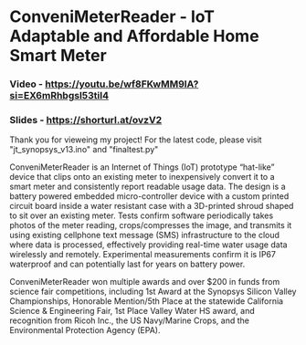 # ConveniMeterReader - IoT Adaptable and Affordable Home Smart Meter

### Video - https://youtu.be/wf8FKwMM9lA?si=EX6mRhbgsl53til4
### Slides - https://shorturl.at/ovzV2

Thank you for vieweing my project! For the latest code, please visit "jt_synopsys_v13.ino" and "finaltest.py"


ConveniMeterReader is an Internet of Things (IoT) prototype “hat-like” device that clips onto an existing meter to inexpensively convert it to a smart meter and consistently report readable usage data. The design is a battery powered embedded micro-controller device with a custom printed circuit board inside a water resistant case with a 3D-printed shroud shaped to sit over an existing meter. Tests confirm software periodically takes photos of the meter reading, crops/compresses the image, and transmits it using existing cellphone text message (SMS) infrastructure to the cloud where data is processed, effectively providing real-time water usage data wirelessly and remotely. Experimental measurements confirm it is IP67 waterproof and can potentially last for years on battery power.

ConveniMeterReader won multiple awards and over $200 in funds from science fair competitions, including 1st Award at the Synopsys Silicon Valley Championships, Honorable Mention/5th Place at the statewide California Science & Engineering Fair, 1st Place Valley Water HS award, and recognition from Ricoh Inc., the US Navy/Marine Crops, and the Environmental Protection Agency (EPA).
